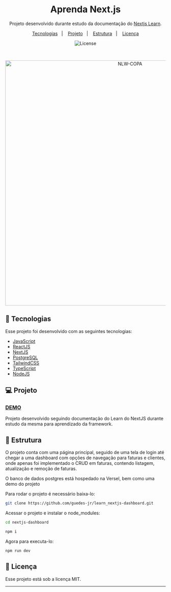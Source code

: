 <h1 align="center"> Aprenda Next.js </h1>

<p align="center">
    Projeto desenvolvido durante estudo da documentação do <a href="https://nextjs.org/learn/dashboard-app">Nextjs Learn</a>.
</p>

<p align="center">
  <a href="#-tecnologias">Tecnologias</a>&nbsp;&nbsp;&nbsp;|&nbsp;&nbsp;&nbsp;
  <a href="#-projeto">Projeto</a>&nbsp;&nbsp;&nbsp;|&nbsp;&nbsp;&nbsp;
  <a href="#-estrutura">Estrutura</a>&nbsp;&nbsp;&nbsp;|&nbsp;&nbsp;&nbsp;
  <a href="#memo-licença">Licença</a>
</p>

<p align="center">
  <img alt="License" src="https://img.shields.io/static/v1?label=license&message=MIT&color=49AA26&labelColor=000000">
</p>

<br>

<p align="center">
  <img alt="NLW-COPA" src="./public/dashboard.avif" width="768">
</p>

## 🚀 Tecnologias

Esse projeto foi desenvolvido com as seguintes tecnologias:

<ul>
    <li><a href="https://developer.mozilla.org/pt-BR/docs/Web/JavaScript">JavaScript</a></li>
    <li><a href="https://react.dev/">ReactJS</a></li>
    <li><a href="https://nextjs.org/">NextJS</a></li>
    <li><a href="https://www.postgresql.org/">PostgreSQL</a></li>
    <li><a href="https://tailwindcss.com/">TailwindCSS</a></li>
    <li><a href="https://www.typescriptlang.org/">TypeScript</a></li>
    <li><a href="https://nodejs.org/en">NodeJS</a></li>
</ul>

## 💻 Projeto
<a href="https://learn-nextjs-dashboard-dusky.vercel.app/"><h3>DEMO</h3></a>
Projeto desenvolvido seguindo documentação do Learn do NextJS durante estudo da mesma para aprendizado da framework.

## 🔖 Estrutura

O projeto conta com uma página principal, seguido de uma tela de login até chegar a uma dashboard com opções de navegação para faturas e clientes, onde apenas foi implementado o CRUD em faturas, contendo listagem, atualização e remoção de faturas.

O banco de dados postgres está hospedado na Versel, bem como uma demo do projeto

Para rodar o projeto é necessário baixa-lo:
```sh
git clone https://github.com/guedes-jr/learn_nextjs-dashboard.git
```

Acessar o projeto e instalar o node_modules:
```sh
cd nextjs-dashboard

npm i
```

Agora para executa-lo:
```sh
npm run dev
```

## :memo: Licença

Esse projeto está sob a licença MIT.

---
 